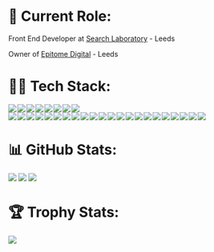 <h1>💼 Current Role:</h1>
<p>Front End Developer at <a href="https://www.searchlaboratory.com/">Search Laboratory</a> - Leeds</p>
<p>Owner of <a href="https://epitome.digital/">Epitome Digital</a> - Leeds</p>

<h1>👩‍💻 Tech Stack:</h1>
<span><img style="display: inline-block; vertical-align: top; margin-right:2px;" src="https://img.shields.io/badge/CSS3-1572B6?style=for-the-badge&logo=css3&logoColor=white" /><img style="display: inline-block; vertical-align: top; margin-right:2px;" src="https://img.shields.io/badge/HTML5-E34F26?style=for-the-badge&logo=html5&logoColor=white" /><img style="display: inline-block; vertical-align: top; margin-right:2px;" src="https://img.shields.io/badge/json-5E5C5C?style=for-the-badge&logo=json&logoColor=white" /><img style="display: inline-block; vertical-align: top; margin-right:2px;" src="https://img.shields.io/badge/PHP-777BB4?style=for-the-badge&logo=php&logoColor=white" /><img style="display: inline-block; vertical-align: top; margin-right:2px;" src="https://img.shields.io/badge/eslint-3A33D1?style=for-the-badge&logo=eslint&logoColor=white" /><img style="display: inline-block; vertical-align: top; margin-right:2px;" src="https://img.shields.io/badge/GIT-E44C30?style=for-the-badge&logo=git&logoColor=white" /><img style="display: inline-block; vertical-align: top; margin-right:2px;" src="https://img.shields.io/badge/windows%20terminal-4D4D4D?style=for-the-badge&logo=windows%20terminal&logoColor=white" /><img style="display: inline-block; vertical-align: top; margin-right:2px;" src="https://img.shields.io/badge/hotjar-FD3A5C?style=for-the-badge&logo=hotjar&logoColor=white" /><im style="display: inline-block; vertical-align: top; margin-right:2px;"g src="https://img.shields.io/badge/Wordpress-21759B?style=for-the-badge&logo=wordpress&logoColor=white" /><img style="display: inline-block; vertical-align: top; margin-right:2px;" src="https://img.shields.io/badge/RSS-FFA500?style=for-the-badge&logo=rss&logoColor=white" /><img style="display: inline-block; vertical-align: top; margin-right:2px;" src="https://img.shields.io/badge/Adobe%20Creative%20Cloud-DA1F26?style=for-the-badge&logo=Adobe%20Creative%20Cloud&logoColor=white" /><img style="display: inline-block; vertical-align: top; margin-right:2px;" src="https://img.shields.io/badge/Adobe%20Photoshop-31A8FF?style=for-the-badge&logo=Adobe%20Photoshop&logoColor=black" /><img style="display: inline-block; vertical-align: top; margin-right:2px;" src="https://img.shields.io/badge/Adobe%20XD-470137?style=for-the-badge&logo=Adobe%20XD&logoColor=#FF61F6" /><img style="display: inline-block; vertical-align: top; margin-right:2px;" src="https://img.shields.io/badge/Canva-%2300C4CC.svg?&style=for-the-badge&logo=Canva&logoColor=white" /><img style="display: inline-block; vertical-align: top; margin-right:2px;" src="https://img.shields.io/badge/Dribbble-EA4C89?style=for-the-badge&logo=dribbble&logoColor=white" /><img style="display: inline-block; vertical-align: top; margin-right:2px;" src="https://img.shields.io/badge/Figma-F24E1E?style=for-the-badge&logo=figma&logoColor=white" /><img style="display: inline-block; vertical-align: top; margin-right:2px;" src="https://img.shields.io/badge/Sketch-FFB387?style=for-the-badge&logo=sketch&logoColor=black" /><img style="display: inline-block; vertical-align: top; margin-right:2px;" src="https://img.shields.io/badge/Drupal-0678BE?style=for-the-badge&logo=drupal&logoColor=white" /><img style="display: inline-block; vertical-align: top; margin-right:2px;" src="https://img.shields.io/badge/jQuery-0769AD?style=for-the-badge&logo=jquery&logoColor=white" /><img style="display: inline-block; vertical-align: top; margin-right:2px;" src="https://img.shields.io/badge/Material%20UI-007FFF?style=for-the-badge&logo=mui&logoColor=white" /><img style="display: inline-block; vertical-align: top; margin-right:2px;" src="https://img.shields.io/badge/npm-CB3837?style=for-the-badge&logo=npm&logoColor=white" /><img style="display: inline-block; vertical-align: top; margin-right:2px;" src="https://img.shields.io/badge/JavaScript-323330?style=for-the-badge&logo=javascript&logoColor=F7DF1E" /><img style="display: inline-block; vertical-align: top; margin-right:2px;" src="https://img.shields.io/badge/json-5E5C5C?style=for-the-badge&logo=json&logoColor=white" /><img style="display: inline-block; vertical-align: top; margin-right:2px;" src="https://img.shields.io/badge/Leaflet-199900?style=for-the-badge&logo=Leaflet&logoColor=white" /><img style="display: inline-block; vertical-align: top; margin-right:2px;" src="https://img.shields.io/badge/Sass-CC6699?style=for-the-badge&logo=sass&logoColor=white" /><img style="display: inline-block; vertical-align: top; margin-right:2px;" src="https://img.shields.io/badge/Bootstrap-563D7C?style=for-the-badge&logo=bootstrap&logoColor=white" /><img style="display: inline-block; vertical-align: top; margin-right:2px;" src="https://img.shields.io/badge/Gulp-CF4647?style=for-the-badge&logo=gulp&logoColor=white" /><img style="display: inline-block; vertical-align: top; margin-right:2px;" src="https://img.shields.io/badge/Tailwind_CSS-38B2AC?style=for-the-badge&logo=tailwind-css&logoColor=white" /><img style="display: inline-block; vertical-align: top; margin-right:2px;" src="https://img.shields.io/badge/Webpack-8DD6F9?style=for-the-badge&logo=Webpack&logoColor=white" /><img style="display: inline-block; vertical-align: top; margin-right:2px;" src="https://img.shields.io/badge/Xampp-F37623?style=for-the-badge&logo=xampp&logoColor=white" /><img style="display: inline-block; vertical-align: top; margin-right:2px;" src="https://img.shields.io/badge/Jira-0052CC?style=for-the-badge&logo=Jira&logoColor=white" /></span>

<h1>📊 GitHub Stats:</h1>
<img src="https://github-readme-stats.vercel.app/api?username=brennan-jenkins&theme=blueberry&hide_border=false&include_all_commits=true&count_private=true" />
<img src="https://github-readme-streak-stats.herokuapp.com/?user=brennan-jenkins&theme=blueberry&hide_border=false" />
<img src="https://github-readme-stats.vercel.app/api/top-langs/?username=brennan-jenkins&theme=blueberry&hide_border=false&include_all_commits=true&count_private=true&layout=compact" />

<h1>🏆 Trophy Stats:</h1>
<img style="display: inline-block; vertical-align: top; margin-right:2px;" src="https://github-profile-trophy.vercel.app/?username=brennan-jenkins" />


